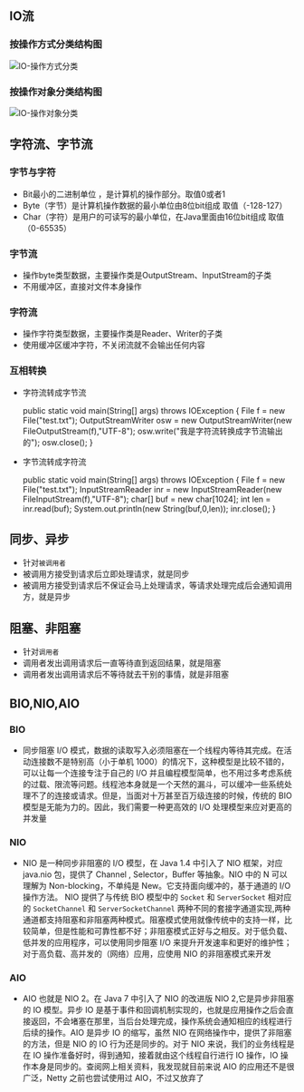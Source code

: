 ## IO流
### 按操作方式分类结构图
![IO-操作方式分类](https://note.youdao.com/yws/public/resource/443915cbe32b82c13708e64cb87b94c1/xmlnote/381387E0D3B34187A9825AF50CA8432B/12486)

### 按操作对象分类结构图
![IO-操作对象分类](https://note.youdao.com/yws/public/resource/443915cbe32b82c13708e64cb87b94c1/xmlnote/4B3EDA697A8F4C40A10873A9B0CACBC0/12488)

## 字符流、字节流
### 字节与字符
- Bit最小的二进制单位 ，是计算机的操作部分。取值0或者1
- Byte（字节）是计算机操作数据的最小单位由8位bit组成 取值（-128-127）
- Char（字符）是用户的可读写的最小单位，在Java里面由16位bit组成 取值（0-65535）

### 字节流
- 操作byte类型数据，主要操作类是OutputStream、InputStream的子类
- 不用缓冲区，直接对文件本身操作

### 字符流
- 操作字符类型数据，主要操作类是Reader、Writer的子类
- 使用缓冲区缓冲字符，不关闭流就不会输出任何内容

### 互相转换
- 字符流转成字节流


    public static void main(String[] args) throws IOException {
        File f = new File("test.txt");
        OutputStreamWriter osw = new OutputStreamWriter(new FileOutputStream(f),"UTF-8");
        osw.write("我是字符流转换成字节流输出的");
        osw.close();
    }

- 字节流转成字符流


    public static void main(String[] args) throws IOException {
        File f = new File("test.txt");
        InputStreamReader inr = new InputStreamReader(new FileInputStream(f),"UTF-8");
        char[] buf = new char[1024];
        int len = inr.read(buf);
        System.out.println(new String(buf,0,len));
        inr.close();
    }

## 同步、异步
- 针对`被调用者`
- 被调用方接受到请求后立即处理请求，就是同步
- 被调用方接受到请求后不保证会马上处理请求，等请求处理完成后会通知调用方，就是异步

## 阻塞、非阻塞
- 针对`调用者`
- 调用者发出调用请求后一直等待直到返回结果，就是阻塞
- 调用者发出调用请求后不等待就去干别的事情，就是非阻塞

## BIO,NIO,AIO
### BIO
- 同步阻塞 I/O 模式，数据的读取写入必须阻塞在一个线程内等待其完成。在活动连接数不是特别高（小于单机 1000）的情况下，这种模型是比较不错的，可以让每一个连接专注于自己的 I/O 并且编程模型简单，也不用过多考虑系统的过载、限流等问题。线程池本身就是一个天然的漏斗，可以缓冲一些系统处理不了的连接或请求。但是，当面对十万甚至百万级连接的时候，传统的 BIO 模型是无能为力的。因此，我们需要一种更高效的 I/O 处理模型来应对更高的并发量

### NIO
- NIO 是一种同步非阻塞的 I/O 模型，在 Java 1.4 中引入了 NIO 框架，对应 java.nio 包，提供了 Channel , Selector，Buffer 等抽象。NIO 中的 N 可以理解为 Non-blocking，不单纯是 New。它支持面向缓冲的，基于通道的 I/O 操作方法。 NIO 提供了与传统 BIO 模型中的 `Socket` 和 `ServerSocket` 相对应的 `SocketChannel` 和 `ServerSocketChannel` 两种不同的套接字通道实现,两种通道都支持阻塞和非阻塞两种模式。阻塞模式使用就像传统中的支持一样，比较简单，但是性能和可靠性都不好；非阻塞模式正好与之相反。对于低负载、低并发的应用程序，可以使用同步阻塞 I/O 来提升开发速率和更好的维护性；对于高负载、高并发的（网络）应用，应使用 NIO 的非阻塞模式来开发

### AIO
- AIO 也就是 NIO 2。在 Java 7 中引入了 NIO 的改进版 NIO 2,它是异步非阻塞的 IO 模型。异步 IO 是基于事件和回调机制实现的，也就是应用操作之后会直接返回，不会堵塞在那里，当后台处理完成，操作系统会通知相应的线程进行后续的操作。AIO 是异步 IO 的缩写，虽然 NIO 在网络操作中，提供了非阻塞的方法，但是 NIO 的 IO 行为还是同步的。对于 NIO 来说，我们的业务线程是在 IO 操作准备好时，得到通知，接着就由这个线程自行进行 IO 操作，IO 操作本身是同步的。查阅网上相关资料，我发现就目前来说 AIO 的应用还不是很广泛，Netty 之前也尝试使用过 AIO，不过又放弃了